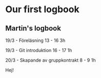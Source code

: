 # Our first logbook

## Martin's logbook
19/3 - Föreläsning 13 - 16
3h

19/3 - Git introduktion 16 - 17
1h

20/3 - Skapande av gruppkontrakt 8 - 9
1h

Hej!
